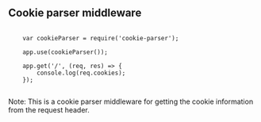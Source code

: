 ## Cookie parser middleware

<pre><code>
	var cookieParser = require('cookie-parser');
	
	app.use(cookieParser());

	app.get('/', (req, res) => {
		console.log(req.cookies);
	});

</code></pre>

Note:
This is a cookie parser middleware for getting the cookie information from the request header.

